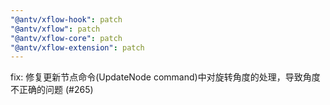 ```yaml
---
"@antv/xflow-hook": patch
"@antv/xflow": patch
"@antv/xflow-core": patch
"@antv/xflow-extension": patch
---
```


fix: 修复更新节点命令(UpdateNode command)中对旋转角度的处理，导致角度不正确的问题 (#265)
